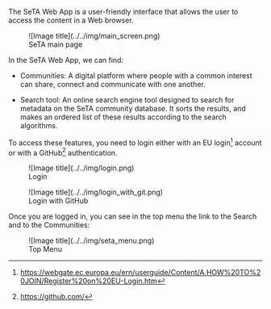 The SeTA Web App is a user-friendly interface that allows the user to access the content in a Web browser. 
 
<figure markdown>
![Image title](../../img/main_screen.png)
<figcaption>SeTA main page</figcaption>
</figure>



In the SeTA Web App, we can find:

- Communities: A digital platform where people with a common interest can share, connect and communicate with one another.               

- Search tool: An online search engine tool designed to search for metadata on the SeTA community database. It sorts the results, and makes an ordered list of these results according to the search algorithms.

To access these features, you need to login either with an EU login[^1] account or with a GitHub[^2] authentication.


<figure markdown>
![Image title](../../img/login.png)
<figcaption>Login</figcaption>
</figure>

<figure markdown>
![Image title](../../img/login_with_git.png)
<figcaption>Login with GitHub</figcaption>
</figure>



Once you are logged in, you can see in the top menu the link to the Search and to the Communities:


<figure markdown>
![Image title](../../img/seta_menu.png)
<figcaption>Top Menu</figcaption>
</figure>




[^1]:https://webgate.ec.europa.eu/ern/userguide/Content/A.HOW%20TO%20JOIN/Register%20on%20EU-Login.htm
[^2]:https://github.com/

